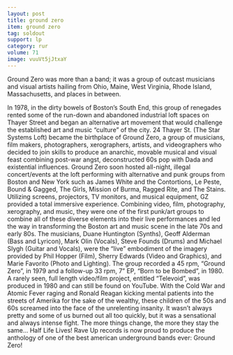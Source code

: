 ```yaml
---
layout: post
title: ground zero
item: ground zero
tag: soldout
support: lp
category: rur
volume: 71
image: vuuVt5jJtxaY
---
```


Ground Zero was more than a band; it was a group of outcast musicians and visual artists hailing from Ohio, Maine, West Virginia, Rhode Island, Massachusetts, and places in between.

In 1978, in the dirty bowels of Boston’s South End, this group of renegades rented some of the run-down and abandoned industrial loft spaces on Thayer Street and began an alternative art movement that would challenge the established art and music “culture” of the city. 24 Thayer St. (The Star Systems Loft) became the birthplace of Ground Zero, a group of musicians, film makers, photographers, xerographers, artists, and videographers who decided to join skills to produce an anarchic, movable musical and visual feast combining post-war angst, deconstructed 60s pop with Dada and existential influences. Ground Zero soon hosted all-night, illegal concert/events at the loft performing with alternative and punk groups from Boston and New York such as James White and the Contortions, Le Peste, Bound & Gagged, The Girls, Mission of Burma, Ragged Rite, and The Stains. Utilizing screens, projectors, TV monitors, and musical equipment, GZ provided a total immersive experience. Combining video, film, photography, xerography, and music, they were one of the first punk/art groups to combine all of these diverse elements into their live performances and led the way in transforming the Boston art and music scene in the late 70s and early 80s. The musicians, Duane Huntington (Synths), Geoff Alderman (Bass and Lyricon), Mark Olin (Vocals), Steve Founds (Drums) and Michael Slygh (Guitar and Vocals), were the “live” embodiment of the imagery provided by Phil Hopper (Film), Sherry Edwards (Video and Graphics), and Marie Favorito (Photo and Lighting). The group recorded a 45 rpm, “Ground Zero”, in 1979 and a follow-up 33 rpm, 7” EP, “Born to be Bombed”, in 1980. A rarely seen, full length video/film project, entitled “Televoid”, was produced in 1980 and can still be found on YouTube. With the Cold War and Atomic Fever raging and Ronald Reagan kicking mental patients into the streets of Amerika for the sake of the wealthy, these children of the 50s and 60s screamed into the face of the unrelenting insanity. It wasn’t always pretty and some of us burned out all too quickly, but it was a sensational and always intense fight. The more things change, the more they stay the same... Half Life Lives! Rave Up records is now proud to produce the anthology of one of the best american underground bands ever: Ground Zero!
